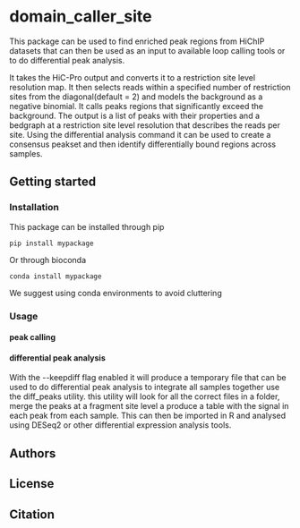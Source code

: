 # domain_caller_site

This package can be used to find enriched peak regions from HiChIP datasets that can then be used as an input to available loop calling tools or to do differential peak analysis.

It takes the HiC-Pro output and converts it to a restriction site level resolution map. It then selects reads within a specified number of restriction sites from the diagonal(default = 2) and models the background as a negative binomial. It calls peaks regions that significantly exceed the background.
The output is a list of peaks with their properties and a bedgraph at a restriction site level resolution that describes the reads per site.
Using the differential analysis command it can be used to create a consensus peakset and then identify differentially bound regions across samples.


## Getting started

### Installation

This package can be installed through pip

```
pip install mypackage
```

Or through bioconda

```
conda install mypackage
```

We suggest using conda environments to avoid cluttering


### Usage
#### peak calling



#### differential peak analysis

With the --keepdiff flag enabled it will produce a temporary file that can be used to do differential peak analysis
to integrate all samples together use the diff_peaks utility. this utility will look for all the correct files in a folder, merge the peaks at a fragment site level a produce a table with the signal in each peak from each sample. This can then be imported in R and analysed using DESeq2 or other differential expression analysis tools.







## Authors

## License

## Citation
